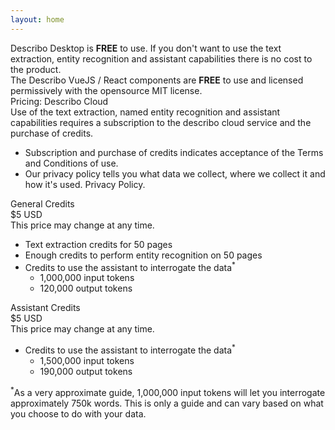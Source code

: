 ```yaml
---
layout: home
---
```


<div class="my-5 md:my-10 flex flex-col space-y-4">
    <div class="text-lg bg-blue-200 p-10 rounded-lg">
        Describo Desktop is <strong>FREE</strong> to use. If you don't want to use the text extraction, entity recognition and
        assistant capabilities there is no cost to the product.
    </div>
    <div class="text-lg bg-blue-200 p-10 rounded-lg">
        The Describo VueJS / React components are <strong>FREE</strong> to use and licensed permissively with the opensource MIT license.
    </div>
    <div class="text-2xl">
        Pricing: Describo Cloud
    </div>
    <div>
    Use of the text extraction, named entity recognition and assistant capabilities requires a subscription
    to the describo cloud service and the purchase of credits.
    <ul>
        <li>
            Subscription and purchase of credits indicates acceptance of the
                <LinkComponent link="/terms-and-conditions" target="">Terms and Conditions of use.</LinkComponent>
        </li>
       <li>
            Our privacy policy tells you what data we collect, where we collect it and how it's used.
                <LinkComponent link="/privacy-policy" target="">Privacy Policy.</LinkComponent>
        </li>
    </ul>
    </div>
    <div class="flex flex-row space-x-2">
        <div class="flex flex-col space-y-2 p-10 bg-slate-200 rounded-lg flex-grow">
            <div>General Credits</div>
            <div class="text-3xl">$5 USD</div>
            <div class="text-xs">This price may change at any time.</div>
            <ul class="list-disc">
                <li>Text extraction credits for 50 pages</li>
                <li>Enough credits to perform entity recognition on 50 pages</li>
                <li>Credits to use the assistant to interrogate the data<sup>*</sup>
                    <ul class="list-disc">
                        <li>1,000,000 input tokens</li>
                        <li>120,000 output tokens</li>
                    </ul>
                </li>
            </ul>
        </div>
       <div class="flex flex-col space-y-2 p-10 bg-slate-200 rounded-lg flex-grow">
            <div>Assistant Credits</div>
            <div class="text-3xl">$5 USD</div>
            <div class="text-xs">This price may change at any time.</div>
             <ul class="list-disc">
                <li>Credits to use the assistant to interrogate the data<sup>*</sup>
                    <ul class="list-disc">
                        <li>1,500,000 input tokens</li>
                        <li>190,000 output tokens</li>
                    </ul>
                </li>
            </ul>
        </div>
    </div>
   <div>
    <sup>*</sup>As a very approximate guide, 1,000,000 input tokens will let you interrogate approximately 750k words. This is only a
    guide and can vary based on what you choose to do with your data.
    </div>
</div>

<FooterComponent class="mt-6"/>
